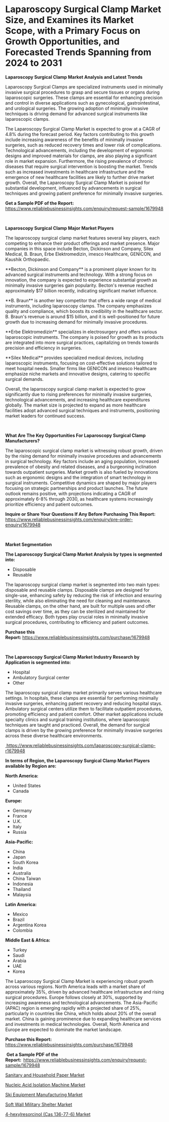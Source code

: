 <p><h1>Laparoscopy Surgical Clamp Market Size, and Examines its Market Scope, with a Primary Focus on Growth Opportunities, and Forecasted Trends Spanning from 2024 to 2031</h1></p><p><strong>Laparoscopy Surgical Clamp Market Analysis and Latest Trends</strong></p>
<p><p>Laparoscopy Surgical Clamps are specialized instruments used in minimally invasive surgical procedures to grasp and secure tissues or organs during laparoscopic surgeries. These clamps are essential for enhancing precision and control in diverse applications such as gynecological, gastrointestinal, and urological surgeries. The growing adoption of minimally invasive techniques is driving demand for advanced surgical instruments like laparoscopic clamps.</p><p>The Laparoscopy Surgical Clamp Market is expected to grow at a CAGR of 4.8% during the forecast period. Key factors contributing to this growth include increasing awareness of the benefits of minimally invasive surgeries, such as reduced recovery times and lower risk of complications. Technological advancements, including the development of ergonomic designs and improved materials for clamps, are also playing a significant role in market expansion. Furthermore, the rising prevalence of chronic diseases that require surgical intervention is boosting the market. Trends such as increased investments in healthcare infrastructure and the emergence of new healthcare facilities are likely to further drive market growth. Overall, the Laparoscopy Surgical Clamp Market is poised for substantial development, influenced by advancements in surgical techniques and growing patient preference for minimally invasive surgeries.</p></p>
<p><strong>Get a Sample PDF of the Report:&nbsp;</strong> <a href="https://www.reliablebusinessinsights.com/enquiry/request-sample/1679948?utm_campaign=63&utm_medium=2&utm_source=Github&utm_content=ia&utm_term=14102024&utm_id=laparoscopy-surgical-clamp">https://www.reliablebusinessinsights.com/enquiry/request-sample/1679948</a></p>
<p>&nbsp;</p>
<p><strong>Laparoscopy Surgical Clamp Major Market Players</strong></p>
<p><p>The laparoscopy surgical clamp market features several key players, each competing to enhance their product offerings and market presence. Major companies in this space include Becton, Dickinson and Company, Silex Medical, B. Braun, Erbe Elektromedizin, imesco Healthcare, GENICON, and Kaushik Orthopaedic.</p><p>**Becton, Dickinson and Company** is a prominent player known for its advanced surgical instruments and technology. With a strong focus on innovation, the company is expected to experience substantial growth as minimally invasive surgeries gain popularity. Becton's revenue reached approximately $17 billion recently, indicating significant market influence.</p><p>**B. Braun** is another key competitor that offers a wide range of medical instruments, including laparoscopy clamps. The company emphasizes quality and compliance, which boosts its credibility in the healthcare sector. B. Braun's revenue is around $15 billion, and it is well-positioned for future growth due to increasing demand for minimally invasive procedures.</p><p>**Erbe Elektromedizin** specializes in electrosurgery and offers various laparoscopic instruments. The company is poised for growth as its products are integrated into more surgical practices, capitalizing on trends towards precision and efficiency in surgeries. </p><p>**Silex Medical** provides specialized medical devices, including laparoscopic instruments, focusing on cost-effective solutions tailored to meet hospital needs. Smaller firms like GENICON and imesco Healthcare emphasize niche markets and innovative designs, catering to specific surgical demands.</p><p>Overall, the laparoscopy surgical clamp market is expected to grow significantly due to rising preferences for minimally invasive surgeries, technological advancements, and increasing healthcare expenditures globally. The market size is projected to expand as more healthcare facilities adopt advanced surgical techniques and instruments, positioning market leaders for continued success.</p></p>
<p>&nbsp;</p>
<p><strong>What Are The Key Opportunities For Laparoscopy Surgical Clamp Manufacturers?</strong></p>
<p><p>The laparoscopic surgical clamp market is witnessing robust growth, driven by the rising demand for minimally invasive procedures and advancements in surgical technology. Key factors include an aging population, increased prevalence of obesity and related diseases, and a burgeoning inclination towards outpatient surgeries. Market growth is also fueled by innovations such as ergonomic designs and the integration of smart technology in surgical instruments. Competitive dynamics are shaped by major players focusing on strategic partnerships and product launches. The future outlook remains positive, with projections indicating a CAGR of approximately 6-8% through 2030, as healthcare systems increasingly prioritize efficiency and patient outcomes.</p></p>
<p><strong>Inquire or Share Your Questions If Any Before Purchasing This Report:</strong> <a href="https://www.reliablebusinessinsights.com/enquiry/pre-order-enquiry/1679948?utm_campaign=63&utm_medium=2&utm_source=Github&utm_content=ia&utm_term=14102024&utm_id=laparoscopy-surgical-clamp">https://www.reliablebusinessinsights.com/enquiry/pre-order-enquiry/1679948</a></p>
<p>&nbsp;</p>
<p><strong>Market Segmentation</strong></p>
<p><strong>The Laparoscopy Surgical Clamp Market Analysis by types is segmented into:</strong></p>
<p><ul><li>Disposable</li><li>Reusable</li></ul></p>
<p><p>The laparoscopy surgical clamp market is segmented into two main types: disposable and reusable clamps. Disposable clamps are designed for single-use, enhancing safety by reducing the risk of infection and ensuring sterility, while also eliminating the need for cleaning and maintenance. Reusable clamps, on the other hand, are built for multiple uses and offer cost savings over time, as they can be sterilized and maintained for extended efficacy. Both types play crucial roles in minimally invasive surgical procedures, contributing to efficiency and patient outcomes.</p></p>
<p><strong>Purchase this Report:&nbsp;</strong><a href="https://www.reliablebusinessinsights.com/purchase/1679948?utm_campaign=63&utm_medium=2&utm_source=Github&utm_content=ia&utm_term=14102024&utm_id=laparoscopy-surgical-clamp">https://www.reliablebusinessinsights.com/purchase/1679948</a></p>
<p>&nbsp;</p>
<p><strong>The Laparoscopy Surgical Clamp Market Industry Research by Application is segmented into:</strong></p>
<p><ul><li>Hospital</li><li>Ambulatory Surgical center</li><li>Other</li></ul></p>
<p><p>The laparoscopy surgical clamp market primarily serves various healthcare settings. In hospitals, these clamps are essential for performing minimally invasive surgeries, enhancing patient recovery and reducing hospital stays. Ambulatory surgical centers utilize them to facilitate outpatient procedures, promoting efficiency and patient comfort. Other market applications include specialty clinics and surgical training institutions, where laparoscopic techniques are taught and practiced. Overall, the demand for surgical clamps is driven by the growing preference for minimally invasive surgeries across these diverse healthcare environments.</p></p>
<p><a href="https://www.reliablebusinessinsights.com/laparoscopy-surgical-clamp-r1679948?utm_campaign=63&utm_medium=2&utm_source=Github&utm_content=ia&utm_term=14102024&utm_id=laparoscopy-surgical-clamp">&nbsp;https://www.reliablebusinessinsights.com/laparoscopy-surgical-clamp-r1679948</a></p>
<p><strong>In terms of Region, the Laparoscopy Surgical Clamp Market Players available by Region are:</strong></p>
<p>
    <p> <strong> North America: </strong>
        <ul>
            <li>United States</li>
            <li>Canada</li>
        </ul>
        </p> 
    <p> <strong> Europe: </strong>
        <ul>
            <li>Germany</li>
            <li>France</li>
            <li>U.K.</li>
            <li>Italy</li>
            <li>Russia</li>
        </ul>
        </p> 
    <p> <strong> Asia-Pacific: </strong>
        <ul>
            <li>China</li>
            <li>Japan</li>
            <li>South Korea</li>
            <li>India</li>
            <li>Australia</li>
            <li>China Taiwan</li>
            <li>Indonesia</li>
            <li>Thailand</li>
            <li>Malaysia</li>
        </ul>
        </p> 
    <p> <strong> Latin America: </strong>
        <ul>
            <li>Mexico</li>
            <li>Brazil</li>
            <li>Argentina Korea</li>
            <li>Colombia</li>
        </ul>
        </p> 
    <p> <strong> Middle East & Africa: </strong>
        <ul>
            <li>Turkey</li>
            <li>Saudi</li>
            <li>Arabia</li>
            <li>UAE</li>
            <li>Korea</li>
        </ul>
    </p>
    </p>
<p><p>The Laparoscopy Surgical Clamp Market is experiencing robust growth across various regions. North America leads with a market share of approximately 35%, driven by advanced healthcare infrastructure and rising surgical procedures. Europe follows closely at 30%, supported by increasing awareness and technological advancements. The Asia-Pacific (APAC) region is emerging rapidly with a projected share of 25%, particularly in countries like China, which holds about 20% of the overall market. China is gaining prominence due to expanding healthcare services and investments in medical technologies. Overall, North America and Europe are expected to dominate the market landscape.</p></p>
<p><strong>Purchase this Report: </strong><a href="https://www.reliablebusinessinsights.com/purchase/1679948?utm_campaign=63&utm_medium=2&utm_source=Github&utm_content=ia&utm_term=14102024&utm_id=laparoscopy-surgical-clamp">https://www.reliablebusinessinsights.com/purchase/1679948</a></p>
<p>&nbsp;<strong>Get a Sample PDF of the Report:&nbsp;&nbsp;</strong><a href="https://www.reliablebusinessinsights.com/enquiry/request-sample/1679948?utm_campaign=63&utm_medium=2&utm_source=Github&utm_content=ia&utm_term=14102024&utm_id=laparoscopy-surgical-clamp">https://www.reliablebusinessinsights.com/enquiry/request-sample/1679948</a></p>
<p><strong></strong></p>
<p><p><a href="https://www.linkedin.com/pulse/sanitary-household-paper-market-research-report-forecast-abp1f?utm_campaign=63&utm_medium=2&utm_source=Github&utm_content=ia&utm_term=14102024&utm_id=laparoscopy-surgical-clamp">Sanitary and Household Paper Market</a></p><p><a href="https://github.com/NancyAlvarado586/Market-Research-Report-List-1/blob/main/nucleic-acid-isolation-machine-market.md?utm_campaign=63&utm_medium=2&utm_source=Github&utm_content=ia&utm_term=14102024&utm_id=laparoscopy-surgical-clamp">Nucleic Acid Isolation Machine Market</a></p><p><a href="https://www.linkedin.com/pulse/emerging-trends-ski-equipment-manufacturing-market-global-r7mqf?utm_campaign=63&utm_medium=2&utm_source=Github&utm_content=ia&utm_term=14102024&utm_id=laparoscopy-surgical-clamp">Ski Equipment Manufacturing Market</a></p><p><a href="https://www.linkedin.com/pulse/soft-wall-military-shelter-market-drivers-challenges-forecast-pqj4f?utm_campaign=63&utm_medium=2&utm_source=Github&utm_content=ia&utm_term=14102024&utm_id=laparoscopy-surgical-clamp">Soft Wall Military Shelter Market</a></p><p><a href="https://github.com/kimhelmer83/Market-Research-Report-List-1/blob/main/4-hexylresorcinol-cas-136-77-6-market.md?utm_campaign=63&utm_medium=2&utm_source=Github&utm_content=ia&utm_term=14102024&utm_id=laparoscopy-surgical-clamp">4-hexylresorcinol (Cas 136-77-6) Market</a></p></p>